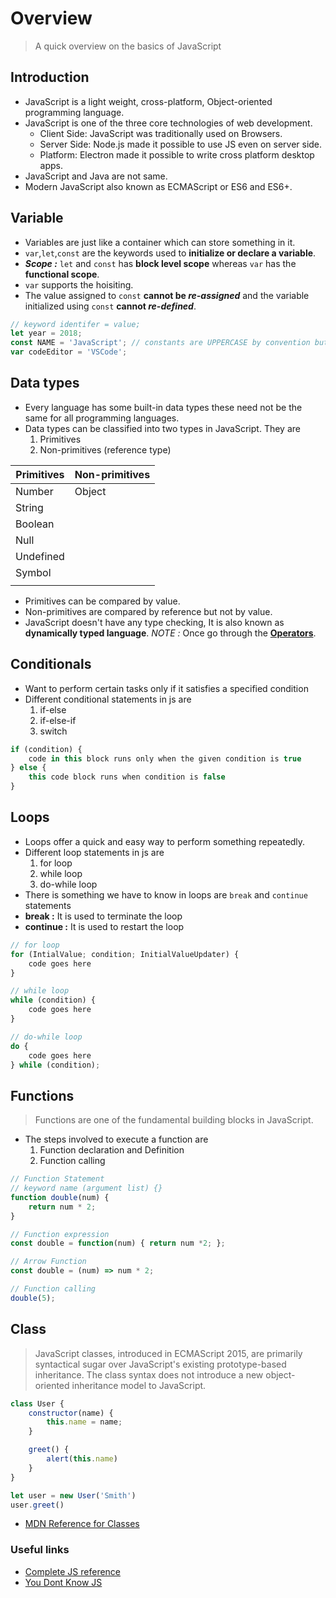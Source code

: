 # Overview

> A quick overview on the basics of JavaScript

## Introduction

- JavaScript is a light weight, cross-platform, Object-oriented programming language.
- JavaScript is one of the three core technologies of web development.
  - Client Side: JavaScript was traditionally used on Browsers.
  - Server Side: Node.js made it possible to use JS even on server side.
  - Platform: Electron made it possible to write cross platform desktop apps.
- JavaScript and Java are not same.
- Modern JavaScript also known as ECMAScript or ES6 and ES6+.

## Variable

- Variables are just like a container which can store something in it.
- `var`,`let`,`const` are the keywords used to **initialize or declare a variable**.
- **_Scope :_** `let` and `const` has **block level scope** whereas `var` has the **functional scope**.
- `var` supports the hoisiting.
- The value assigned to `const` **cannot be _re-assigned_** and the variable initialized using `const` **cannot _re-defined_**.

```JavaScript
// keyword identifer = value;
let year = 2018;
const NAME = 'JavaScript'; // constants are UPPERCASE by convention but it's not mandatory
var codeEditor = 'VSCode';
```

## Data types

- Every language has some built-in data types these need not be the same for all programming languages.
- Data types can be classified into two types in JavaScript. They are
  1. Primitives
  2. Non-primitives (reference type)

| Primitives | Non-primitives |
| ---------- | -------------- |
| Number     | Object         |
| String     |                |
| Boolean    |                |
| Null       |                |
| Undefined  |                |
| Symbol     |                |
|            |                |

- Primitives can be compared by value.
- Non-primitives are compared by reference but not by value.
- JavaScript doesn't have any type checking, It is also known as **dynamically typed language**.
  _NOTE :_ Once go through the [**Operators**](https://www.w3schools.com/jsref/jsref_operators.asp).

## Conditionals

- Want to perform certain tasks only if it satisfies a specified condition
- Different conditional statements in js are
  1. if-else
  2. if-else-if
  3. switch

```JavaScript
if (condition) {
    code in this block runs only when the given condition is true
} else {
    this code block runs when condition is false
}
```

## Loops

- Loops offer a quick and easy way to perform something repeatedly.
- Different loop statements in js are
  1. for loop
  2. while loop
  3. do-while loop
- There is something we have to know in loops are `break` and `continue` statements
- **break :** It is used to terminate the loop
- **continue :** It is used to restart the loop

```JavaScript
// for loop
for (IntialValue; condition; InitialValueUpdater) {
    code goes here
}

// while loop
while (condition) {
    code goes here
}

// do-while loop
do {
    code goes here
} while (condition);
```

## Functions

> Functions are one of the fundamental building blocks in JavaScript.

- The steps involved to execute a function are
  1. Function declaration and Definition
  2. Function calling

```JavaScript
// Function Statement
// keyword name (argument list) {}
function double(num) {
    return num * 2;
}

// Function expression
const double = function(num) { return num *2; };

// Arrow Function
const double = (num) => num * 2;

// Function calling
double(5);
```

## Class

> JavaScript classes, introduced in ECMAScript 2015, are primarily syntactical sugar over JavaScript's existing prototype-based inheritance. The class syntax does not introduce a new object-oriented inheritance model to JavaScript.

```JavaScript
class User {
    constructor(name) {
        this.name = name;
    }

    greet() {
        alert(this.name)
    }
}

let user = new User('Smith')
user.greet()
```

- [MDN Reference for Classes](https://developer.mozilla.org/en-US/docs/Web/JavaScript/Reference/Classes)

### Useful links

- [Complete JS reference](https://developer.mozilla.org/en-US/docs/Web/JavaScript)
- [You Dont Know JS](https://github.com/getify/You-Dont-Know-JS)
